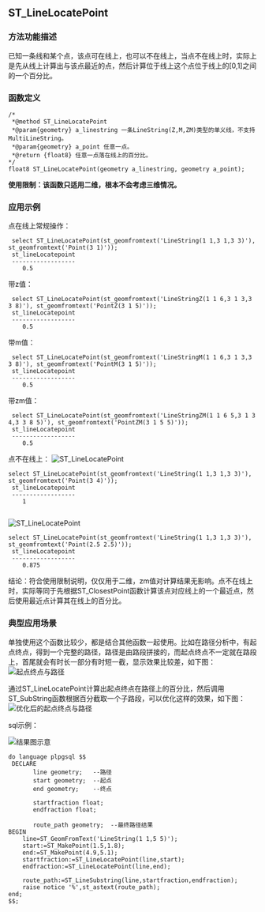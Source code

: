 ## <span id='ST_LineLocatePoint'>ST_LineLocatePoint</span>
### 方法功能描述
已知一条线和某个点，该点可在线上，也可以不在线上，当点不在线上时，实际上是先从线上计算出与该点最近的点，然后计算位于线上这个点位于线上的[0,1]之间的一个百分比。

### 函数定义
```
/*
 *@method ST_LineLocatePoint
 *@param{geometry} a_linestring 一条LineString(Z,M,ZM)类型的单义线，不支持MultiLineString。
 *@param{geometry} a_point 任意一点。
 *@return {float8} 任意一点落在线上的百分比。
*/
float8 ST_LineLocatePoint(geometry a_linestring, geometry a_point);
```

**使用限制：该函数只适用二维，根本不会考虑三维情况。**

### 应用示例
点在线上常规操作：
```
 select ST_LineLocatePoint(st_geomfromtext('LineString(1 1,3 1,3 3)'), st_geomfromtext('Point(3 1)'));
 st_lineLocatepoint
 ------------------
    0.5
```
带z值：
```
 select ST_LineLocatePoint(st_geomfromtext('LineStringZ(1 1 6,3 1 3,3 3 8)'), st_geomfromtext('PointZ(3 1 5)'));
 st_lineLocatepoint
 ------------------
    0.5
```
带m值：
```
 select ST_LineLocatePoint(st_geomfromtext('LineStringM(1 1 6,3 1 3,3 3 8)'), st_geomfromtext('PointM(3 1 5)'));
 st_lineLocatepoint
 ------------------
    0.5
```
带zm值：
```
 select ST_LineLocatePoint(st_geomfromtext('LineStringZM(1 1 6 5,3 1 3 4,3 3 8 5)'), st_geomfromtext('PointZM(3 1 5 5)'));
 st_lineLocatepoint
 ------------------
    0.5
```


点不在线上：
![ST_LineLocatePoint]({{book.service}}/images/LinearReferencing/ST_LineLocatePoint1.png)

```
select ST_LineLocatePoint(st_geomfromtext('LineString(1 1,3 1,3 3)'), st_geomfromtext('Point(3 4)'));
 st_lineLocatepoint
 ------------------
    1
    
```
![ST_LineLocatePoint]({{book.service}}/images/LinearReferencing/ST_LineLocatePoint2.png)


```
select ST_LineLocatePoint(st_geomfromtext('LineString(1 1,3 1,3 3)'), st_geomfromtext('Point(2.5 2.5)'));
 st_lineLocatepoint
 ------------------
    0.875
```


结论：符合使用限制说明，仅仅用于二维，zm值对计算结果无影响。点不在线上时，实际等同于先根据ST_ClosestPoint函数计算该点对应线上的一个最近点，然后使用最近点计算其在线上的百分比。

### 典型应用场景
单独使用这个函数比较少，都是结合其他函数一起使用。比如在路径分析中，有起点终点，得到一个完整的路径，路径是由路段拼接的，而起点终点不一定就在路段上，首尾就会有时长一部分有时短一截，显示效果比较差，如下图：
![起点终点与路径]({{book.service}}/images/LinearReferencing/ST_LineLocatePoint3.png)

通过ST_LineLocatePoint计算出起点终点在路径上的百分比，然后调用ST_SubString函数根据百分截取一个子路段，可以优化这样的效果，如下图：
![优化后的起点终点与路径]({{book.service}}/images/LinearReferencing/ST_LineLocatePoint4.png)

sql示例：

![结果图示意]({{book.service}}/images/LinearReferencing/ST_LineLocatePoint5.png)
```
do language plpgsql $$  
 DECLARE
       line geometry;   --路径
       start geometry;  --起点
       end geometry;    --终点
       
       startfraction float;
       endfraction float;
       
       route_path geometry;  --最终路径结果
BEGIN
    line=ST_GeomFromText('LineString(1 1,5 5)');
    start:=ST_MakePoint(1.5,1.8);
    end:=ST_MakePoint(4.9,5.1);
    startfraction:=ST_LineLocatePoint(line,start);
    endfraction:=ST_LineLocatePoint(line,end);
    
    route_path:=ST_LineSubstring(line,startfraction,endfraction);
    raise notice '%',st_astext(route_path);
end;  
$$; 
```
